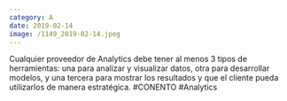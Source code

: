 ```yaml
--- 
category: A 
date: 2019-02-14 
image: /1149_2019-02-14.jpeg 
--- 
```


Cualquier proveedor de Analytics debe tener al menos 3 tipos de herramientas: una para analizar y visualizar datos, otra para desarrollar modelos, y una tercera para mostrar los resultados y que el cliente pueda utilizarlos de manera estratégica. #CONENTO #Analytics